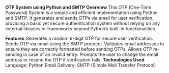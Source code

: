 **OTP System using Python and SMTP**
**Overview**
This OTP (One-Time Password) System is a simple and efficient implementation using Python and SMTP. It generates and sends OTPs via email for user verification, providing a basic yet secure authentication system without relying on any external libraries or frameworks beyond Python’s built-in functionalities.

**Features**
Generates a random 6-digit OTP for secure user verification.
Sends OTP via email using the SMTP protocol.
Validates email addresses to ensure they are correctly formatted before sending OTPs.
Allows OTP re-sending in case of an invalid entry.
Prompts the user to change the email address or resend the OTP if verification fails.
**Technologies Used**
Language: Python
Email Delivery: SMTP (Simple Mail Transfer Protocol)
